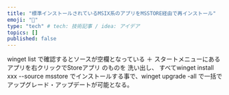 ```yaml
---
title: "標準インストールされているMSIX系のアプリをMSSTORE経由で再インストール"
emoji: "🐙"
type: "tech" # tech: 技術記事 / idea: アイデア
topics: []
published: false
---
```


winget list で確認するとソースが空欄となっている ＋ スタートメニューにあるアプリを右クリックでStoreアプリ のものを
洗い出し、
すべてwinget install xxx --source msstore でインストールする事で、winget upgrade -all で一括でアップグレード・アップデートが可能となる。
